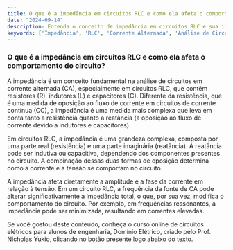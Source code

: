 ```yaml
---
title: O que é a impedância em circuitos RLC e como ela afeta o comportamento do circuito?
date: "2024-09-14"
description: Entenda o conceito de impedância em circuitos RLC e sua importância na análise de circuitos em corrente alternada.
keywords: ['Impedância', 'RLC', 'Corrente Alternada', 'Análise de Circuitos']
---
```


### O que é a impedância em circuitos RLC e como ela afeta o comportamento do circuito?

A impedância é um conceito fundamental na análise de circuitos em corrente alternada (CA), especialmente em circuitos RLC, que contêm resistores (R), indutores (L) e capacitores (C). Diferente da resistência, que é uma medida de oposição ao fluxo de corrente em circuitos de corrente contínua (CC), a impedância é uma medida mais complexa que leva em conta tanto a resistência quanto a reatância (a oposição ao fluxo de corrente devido a indutores e capacitores).

Em circuitos RLC, a impedância é uma grandeza complexa, composta por uma parte real (resistência) e uma parte imaginária (reatância). A reatância pode ser indutiva ou capacitiva, dependendo dos componentes presentes no circuito. A combinação dessas duas formas de oposição determina como a corrente e a tensão se comportam no circuito.

A impedância afeta diretamente a amplitude e a fase da corrente em relação à tensão. Em um circuito RLC, a frequência da fonte de CA pode alterar significativamente a impedância total, o que, por sua vez, modifica o comportamento do circuito. Por exemplo, em frequências ressonantes, a impedância pode ser minimizada, resultando em correntes elevadas.

Se você gostou deste conteúdo, conheça o curso online de circuitos elétricos para alunos de engenharia, Domínio Elétrico, criado pelo Prof. Nicholas Yukio, clicando no botão presente logo abaixo do texto.